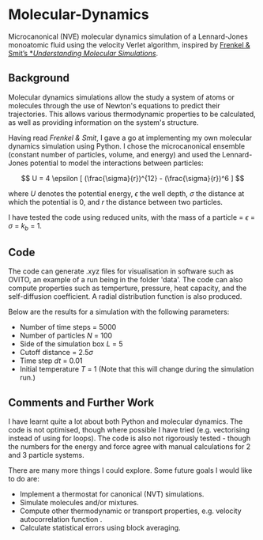 # Molecular-Dynamics
Microcanonical (NVE) molecular dynamics simulation of a Lennard-Jones monoatomic fluid using the velocity Verlet algorithm, inspired by [Frenkel & Smit’s **Understanding Molecular Simulations*](https://www.sciencedirect.com/book/9780122673511/understanding-molecular-simulation).

## Background
Molecular dynamics simulations allow the study a system of atoms or molecules through the use of Newton's equations to predict their trajectories. This allows various thermodynamic properties to be calculated, as well as providing information on the system's structure.

Having read *Frenkel & Smit*, I gave a go at implementing my own molecular dynamics simulation using Python. I chose the microcanonical ensemble (constant number of particles, volume, and energy) and used the Lennard-Jones potential to model the interactions between particles:

$$   U = 4 \epsilon [ (\frac{\sigma}{r})^{12} - (\frac{\sigma}{r})^6 ] $$

where $U$ denotes the potential energy, $\epsilon$ the well depth, $\sigma$ the distance at which the potential is 0, and $r$ the distance between two particles.

I have tested the code using reduced units, with the mass of a particle = $\epsilon$ = $\sigma$ = $k_{b}$ = 1. 

## Code
The code can generate .xyz files for visualisation in software such as OVITO, an example of a run being in the folder 'data'. The code can also compute properties such as temperture, pressure, heat capacity, and the self-diffusion coefficient. A radial distribution function is also produced.

Below are the results for a simulation with the following parameters:
- Number of time steps = 5000
- Number of particles $N$ = 100
- Side of the simulation box $L$ = 5
- Cutoff distance = 2.5$\sigma$
- Time step $dt$ = 0.01
- Initial temperature $T$ = 1 (Note that this will change during the simulation run.)

## Comments and Further Work
I have learnt quite a lot about both Python and molecular dynamics. The code is not optimised, though where possible I have tried (e.g. vectorising instead of using for loops). The code is also not rigorously tested - though the numbers for the energy and force agree with manual calculations for 2 and 3 particle systems.

There are many more things I could explore. Some future goals I would like to do are:
- Implement a thermostat for canonical (NVT) simulations.
- Simulate molecules and/or mixtures.
- Compute other thermodynamic or transport properties, e.g. velocity autocorrelation function .
- Calculate statistical errors using block averaging.
